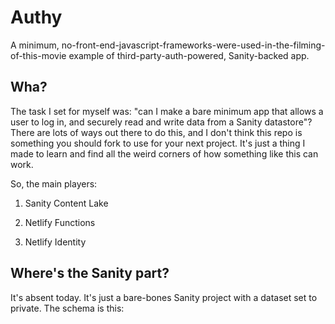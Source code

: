 # Authy

A minimum, no-front-end-javascript-frameworks-were-used-in-the-filming-of-this-movie example of third-party-auth-powered, Sanity-backed app. 

## Wha?

The task I set for myself was: "can I make a bare minimum app that allows a user to log in, and securely read and write data from a Sanity datastore"? There are lots of ways out there to do this, and I don't think this repo is something you should fork to use for your next project.  It's just a thing I made to learn and find all the weird corners of how something like this can work. 

So, the main players:

1. Sanity Content Lake 

2. Netlify Functions

3. Netlify Identity

## Where's the Sanity part? 

It's absent today.  It's just a bare-bones Sanity project with a dataset set to private.  The schema is this:

